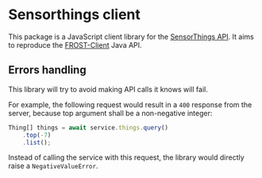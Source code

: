 # Sensorthings client

This package is a JavaScript client library for the [SensorThings API](https://github.com/opengeospatial/sensorthings).
It aims to reproduce the [FROST-Client](https://github.com/FraunhoferIOSB/FROST-Client) Java API.

## Errors handling

This library will try to avoid making API calls it knows will fail.

For example, the following request would result in a `400` response from the server, because top argument shall be a non-negative integer:

```typescript
Thing[] things = await service.things.query()
    .top(-7)
    .list();
```


Instead of calling the service with this request, the library would directly raise a `NegativeValueError`.
